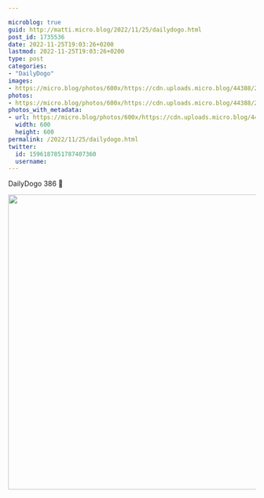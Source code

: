 ```yaml
---

microblog: true
guid: http://matti.micro.blog/2022/11/25/dailydogo.html
post_id: 1735536
date: 2022-11-25T19:03:26+0200
lastmod: 2022-11-25T19:03:26+0200
type: post
categories:
- "DailyDogo"
images:
- https://micro.blog/photos/600x/https://cdn.uploads.micro.blog/44388/2022/4be06a5732.jpg
photos:
- https://micro.blog/photos/600x/https://cdn.uploads.micro.blog/44388/2022/4be06a5732.jpg
photos_with_metadata:
- url: https://micro.blog/photos/600x/https://cdn.uploads.micro.blog/44388/2022/4be06a5732.jpg
  width: 600
  height: 600
permalink: /2022/11/25/dailydogo.html
twitter:
  id: 1596187851787407360
  username:
---
```

DailyDogo 386 🐶

<img src="https://micro.blog/photos/600x/https://blog.martin-haehnel.de/uploads/2022/4be06a5732.jpg" width="600" height="600" alt="" />
